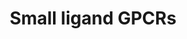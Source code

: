 ---
annotations:
- id: PW:0000125
  parent: signaling pathway
  type: Pathway Ontology
  value: G protein mediated signaling pathway
authors:
- Nsalomonis
- MaintBot
- AlexanderPico
- Khanspers
- Egonw
- Eweitz
description: 'G protein–coupled receptors (GPCRs) which are also known as seven-(pass)-transmembrane
  domain receptors, 7TM receptors, heptahelical receptors, serpentine receptor, and
  G protein–linked receptors (GPLR), constitute a large protein family of receptors
  that detect molecules outside the cell and activate internal signal transduction
  pathways and, ultimately, cellular responses. Coupling with G proteins, they are
  called seven-transmembrane receptors because they pass through the cell membrane
  seven times. Source: [https://en.wikipedia.org/wiki/G_protein–coupled_receptor Wikipedia]  These
  small ligand receptors are part of the Rhodopsin-like family of GPCRs. Source: [https://en.wikipedia.org/wiki/Rhodopsin-like_receptors
  Wikipedia]'
last-edited: 2021-05-24
ndex: f5757915-8b60-11eb-9e72-0ac135e8bacf
organisms:
- Homo sapiens
redirect_from:
- /index.php/Pathway:WP247
- /instance/WP247
- /instance/WP247_r118104
revision: r118104
schema-jsonld:
- '@context': https://schema.org/
  '@id': https://wikipathways.github.io/pathways/WP247.html
  '@type': Dataset
  creator:
    '@type': Organization
    name: WikiPathways
  description: 'G protein–coupled receptors (GPCRs) which are also known as seven-(pass)-transmembrane
    domain receptors, 7TM receptors, heptahelical receptors, serpentine receptor,
    and G protein–linked receptors (GPLR), constitute a large protein family of receptors
    that detect molecules outside the cell and activate internal signal transduction
    pathways and, ultimately, cellular responses. Coupling with G proteins, they are
    called seven-transmembrane receptors because they pass through the cell membrane
    seven times. Source: [https://en.wikipedia.org/wiki/G_protein–coupled_receptor
    Wikipedia]  These small ligand receptors are part of the Rhodopsin-like family
    of GPCRs. Source: [https://en.wikipedia.org/wiki/Rhodopsin-like_receptors Wikipedia]'
  keywords:
  - CNR1
  - CNR2
  - Cannabinoid
  - EDG1
  - EDG2
  - EDG3
  - EDG5
  - EDG6
  - GPR50
  - LysophosphatidicAcid
  - MTNR1A
  - MTNR1B
  - Melatonin
  - PTAFR
  - PTGDR
  - PTGER1
  - PTGER2
  - PTGER3
  - PTGER4
  - PTGFR
  - PTGIR
  - Prostanoids
  - TBXA2R
  license: CC0
  name: Small ligand GPCRs
seo: CreativeWork
title: Small ligand GPCRs
wpid: WP247
---